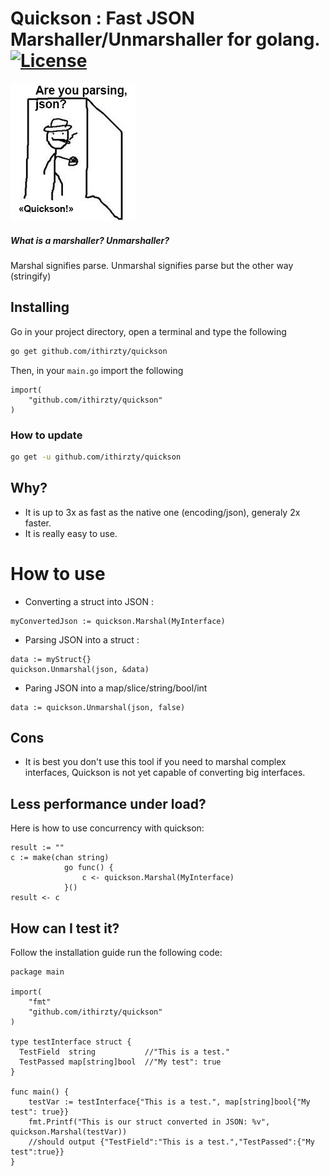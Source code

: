 # Quickson : Fast JSON Marshaller/Unmarshaller for golang. [![License](https://img.shields.io/badge/License-Apache--2.0-green)](https://github.com/ithirzty/quickson/blob/main/LICENSE)
![logo](https://github.com/ithirzty/quickson/blob/main/logo.png?raw=true)
##### What is a marshaller? Unmarshaller?
Marshal signifies parse. Unmarshal signifies parse but the other way (stringify)

## Installing
Go in your project directory, open a terminal and type the following
```bash
go get github.com/ithirzty/quickson
```
Then, in your `main.go` import the following
```golang
import(
	"github.com/ithirzty/quickson"
)
```
### How to update
```bash
go get -u github.com/ithirzty/quickson
```

## Why?
* It is up to 3x as fast as the native one (encoding/json), generaly 2x faster.
* It is really easy to use.

# How to use
* Converting a struct into JSON :
```golang
myConvertedJson := quickson.Marshal(MyInterface)
```
* Parsing JSON into a struct : 
```golang
data := myStruct{}
quickson.Unmarshal(json, &data)
```
* Paring JSON into a map/slice/string/bool/int
```golang
data := quickson.Unmarshal(json, false)
```

## Cons
* It is best you don't use this tool if you need to marshal complex interfaces, Quickson is not yet capable of converting big interfaces.

## Less performance under load?
Here is how to use concurrency with quickson:
```golang
result := ""
c := make(chan string)
			go func() {
				c <- quickson.Marshal(MyInterface)
			}()
result <- c
```


## How can I test it?
Follow the installation guide run the following code:
```golang
package main

import(
	"fmt"
	"github.com/ithirzty/quickson"
)

type testInterface struct {
  TestField  string           //"This is a test."
  TestPassed map[string]bool  //"My test": true
}

func main() {
	testVar := testInterface{"This is a test.", map[string]bool{"My test": true}}
	fmt.Printf("This is our struct converted in JSON: %v", quickson.Marshal(testVar))
	//should output {"TestField":"This is a test.","TestPassed":{"My test":true}}
}
```
